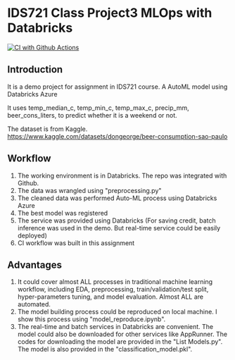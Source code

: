 # IDS721 Class Project3 MLOps with Databricks

[![CI with Github Actions](https://github.com/nansuwang/IDS721_Class_Project3_MLOps_-Databricks/actions/workflows/main.yml/badge.svg)](https://github.com/nansuwang/IDS721_Class_Project3_MLOps_-Databricks/actions/workflows/main.yml)

## Introduction
It is a demo project for assignment in IDS721 course.
A AutoML model using Databricks Azure

It uses temp_median_c,	temp_min_c, temp_max_c, precip_mm, beer_cons_liters, to predict whether it is a weekend or not.

The dataset is from Kaggle. https://www.kaggle.com/datasets/dongeorge/beer-consumption-sao-paulo

## Workflow
1. The working environment is in Databricks. The repo was integrated with Github.
2. The data was wrangled using "preprocessing.py"
3. The cleaned data was performed Auto-ML process using Databricks Azure
4. The best model was registered
5. The service was provided using Databricks (For saving credit, batch inference was used in the demo. But real-time service could be easily deployed)
6. CI workflow was built in this assignment

## Advantages
1. It could cover almost ALL processes in traditional machine learning workflow, including EDA, preprocessing, train/validation/test split, hyper-parameters tuning, and model evaluation. Almost ALL are automated.
2. The model building process could be reproduced on local machine. I show this process using "model_reproduce.ipynb".
3. The real-time and batch services in Databricks are convenient. The model could also be downloaded for other services like AppRunner. The codes for downloading the model are provided in the "List Models.py". The model is also provided in the "classification_model.pkl".
